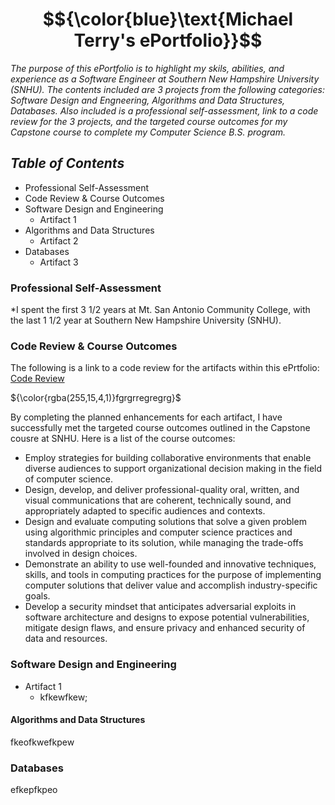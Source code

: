 # $${\color{blue}\text{Michael Terry's ePortfolio}}$$
*The purpose of this ePortfolio is to highlight my skils, abilities, and experience as a Software Engineer at Southern New Hampshire University (SNHU). The contents included are 3 projects from the following categories: Software Design and Engneering, Algorithms and Data Structures, Databases. Also included is a professional self-assessment, link to a code review for the 3 projects, and the targeted course outcomes for my Capstone course to complete my Computer Science B.S. program.*

## $\textit{Table of Contents}$
- Professional Self-Assessment
- Code Review & Course Outcomes
- Software Design and Engineering
    - Artifact 1
- Algorithms and Data Structures
    - Artifact 2
- Databases
    - Artifact 3

### Professional Self-Assessment
*I spent the first 3 1/2 years at Mt. San Antonio Community College, with the last 1 1/2 year at Southern New Hampshire University (SNHU). 

### Code Review & Course Outcomes
The following is a link to a code review for the artifacts within this ePrtfolio: [Code Review](https://youtu.be/nm4sq8rb4j4)


${\color{rgba(255,15,4,1)}fgrgrregregrg}$


By completing the planned enhancements for each artifact, I have successfully met the targeted course outcomes outlined in the Capstone cousre at SNHU. Here is a list of the course outcomes:

- Employ strategies for building collaborative environments that enable diverse audiences to support organizational decision making in the field of computer science.
- Design, develop, and deliver professional-quality oral, written, and visual communications that are coherent, technically sound, and appropriately adapted to specific audiences and contexts.
- Design and evaluate computing solutions that solve a given problem using algorithmic principles and computer science practices and standards appropriate to its solution, while managing the trade-offs involved in design choices.
- Demonstrate an ability to use well-founded and innovative techniques, skills, and tools in computing practices for the purpose of implementing computer solutions that deliver value and accomplish industry-specific goals.
- Develop a security mindset that anticipates adversarial exploits in software architecture and designs to expose potential vulnerabilities, mitigate design flaws, and ensure privacy and enhanced security of data and resources.

### Software Design and Engineering
- Artifact 1
    - kfkewfkew;

#### Algorithms and Data Structures
fkeofkwefkpew

### Databases
efkepfkpeo

